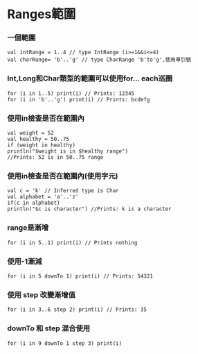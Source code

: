 # Ranges範圍
### 一個範圍
	val intRange = 1..4 // type IntRange (i>=1&&i<=4)
	val charRange= 'b'..'g' // type CharRange 'b'to'g',使用單引號

### Int,Long和Char類型的範圍可以使用for... each巡圈
	for (i in 1..5) print(i) // Prints: 12345
	for (i in 'b'..'g') print(i) // Prints: bcdefg

### 使用in檢查是否在範圍內
	val weight = 52
	val healthy = 50..75
	if (weight in healthy)
	println("$weight is in $healthy range")
	//Prints: 52 is in 50..75 range

### 使用in檢查是否在範圍內(使用字元)
	val c = 'k' // Inferred type is Char
	val alphabet = 'a'..'z'
	if(c in alphabet)
	println("$c is character") //Prints: k is a character

### range是漸增
	for (i in 5..1) print(i) // Prints nothing
	
### 使用-1漸減
	for (i in 5 downTo 1) print(i) // Prints: 54321

### 使用 step 改變漸增值
	for (i in 3..6 step 2) print(i) // Prints: 35

### downTo 和 step 混合使用
	for (i in 9 downTo 1 step 3) print(i)